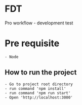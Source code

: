 # FDT
Pro workflow - development test

# Pre requisite
    - Node 

## How to run the project
    - Go to project root directory
    - run command 'npm install'
    - run command 'npm run start'
    - Open 'http://localhost:3000'


